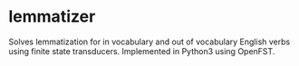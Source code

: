 # lemmatizer
Solves lemmatization for in vocabulary and out of vocabulary English verbs using finite state transducers. Implemented in Python3 using OpenFST.

